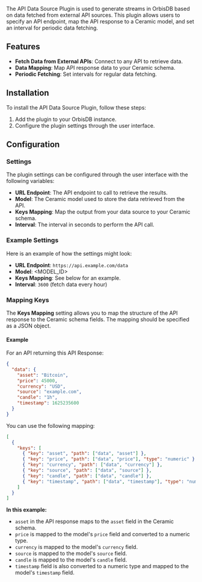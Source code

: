 The API Data Source Plugin is used to generate streams in OrbisDB based on data fetched from external API sources. This plugin allows users to specify an API endpoint, map the API response to a Ceramic model, and set an interval for periodic data fetching.

## Features

- **Fetch Data from External APIs**: Connect to any API to retrieve data.
- **Data Mapping**: Map API response data to your Ceramic schema.
- **Periodic Fetching**: Set intervals for regular data fetching.

## Installation

To install the API Data Source Plugin, follow these steps:

1. Add the plugin to your OrbisDB instance.
2. Configure the plugin settings through the user interface.

## Configuration

### Settings

The plugin settings can be configured through the user interface with the following variables:

- **URL Endpoint**: The API endpoint to call to retrieve the results.
- **Model**: The Ceramic model used to store the data retrieved from the API.
- **Keys Mapping**: Map the output from your data source to your Ceramic schema.
- **Interval**: The interval in seconds to perform the API call.

### Example Settings

Here is an example of how the settings might look:

- **URL Endpoint**: `https://api.example.com/data`
- **Model**: <MODEL_ID>
- **Keys Mapping**: See below for an example.
- **Interval**: `3600` (fetch data every hour)

### Mapping Keys

The **Keys Mapping** setting allows you to map the structure of the API response to the Ceramic schema fields. The mapping should be specified as a JSON object.

#### Example

For an API returning this API Response:
```json
{
  "data": {
    "asset": "Bitcoin",
    "price": 45000,
    "currency": "USD",
    "source": "example.com",
    "candle": "1h",
    "timestamp": 1625235600
  }
}
```

You can use the following mapping:
```json
[
  {
    "keys": [
      { "key": "asset", "path": ["data", "asset"] },
      { "key": "price", "path": ["data", "price"], "type": "numeric" },
      { "key": "currency", "path": ["data", "currency"] },
      { "key": "source", "path": ["data", "source"] },
      { "key": "candle", "path": ["data", "candle"] },
      { "key": "timestamp", "path": ["data", "timestamp"], "type": "numeric" }
    ]
  }
]
```

**In this example:**

- `asset` in the API response maps to the `asset` field in the Ceramic schema.
- `price` is mapped to the model's `price` field and converted to a numeric type.
- `currency` is mapped to the model's `currency` field.
- `source` is mapped to the model's `source` field.
- `candle` is mapped to the model's `candle` field.
- `timestamp` field is also converted to a numeric type and mapped to the model's `timestamp` field.